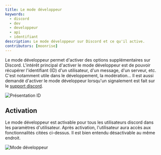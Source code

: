 ```yaml
---
title: Le mode développeur
keywords:
  - discord
  - dev
  - developpeur
  - api
  - identifiant
description: Le mode développeur sur Discord et ce qu'il active.
contributors: [moonrise]
---
```


Le mode développeur permet d'activer des options supplémentaires sur Discord. L'intérêt principal d'activer le mode développeur est de pouvoir récupérer l'identifiant (ID) d'un utilisateur, d'un message, d'un serveur, etc. C'est notamment utile dans le développement, la modération... Il est aussi demandé d'activer le mode développeur lorsqu'un signalement est fait sur le [support discord](https://support.discord.com/hc/fr/requests/new).

![Présentation ID](https://i.discord.fr/Ajx1.png)

## Activation
Le mode développeur est activable pour tous les utilisateurs discord dans les paramètres d'utilisateur. Après activation, l'utilisateur aura accès aux fonctionnalités citées ci-dessus. Il est bien entendu désactivable au même endroit.

![Mode développeur](https://i.discord.fr/exfh.png)
